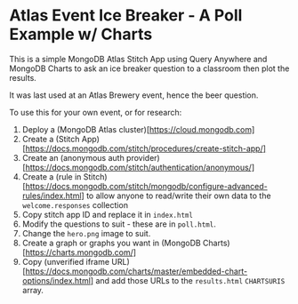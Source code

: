 # Atlas Event Ice Breaker - A Poll Example w/ Charts

This is a simple MongoDB Atlas Stitch App using Query Anywhere and MongoDB Charts to ask an ice breaker question to a classroom then plot the results.

It was last used at an Atlas Brewery event, hence the beer question.

To use this for your own event, or for research:

1. Deploy a (MongoDB Atlas cluster)[https://cloud.mongodb.com]
2. Create a (Stitch App)[https://docs.mongodb.com/stitch/procedures/create-stitch-app/]
3. Create an (anonymous auth provider)[https://docs.mongodb.com/stitch/authentication/anonymous/]
4. Create a (rule in Stitch)[https://docs.mongodb.com/stitch/mongodb/configure-advanced-rules/index.html] to allow anyone to read/write their own data to the `welcome.responses` collection
5. Copy stitch app ID and replace it in `index.html`
6. Modify the questions to suit - these are in `poll.html`.
7. Change the `hero.png` image to suit.
8. Create a graph or graphs you want in (MongoDB Charts)[https://charts.mongodb.com/]
9. Copy (unverified iframe URL)[https://docs.mongodb.com/charts/master/embedded-chart-options/index.html] and add those URLs to the `results.html` `CHARTSURIS` array.
